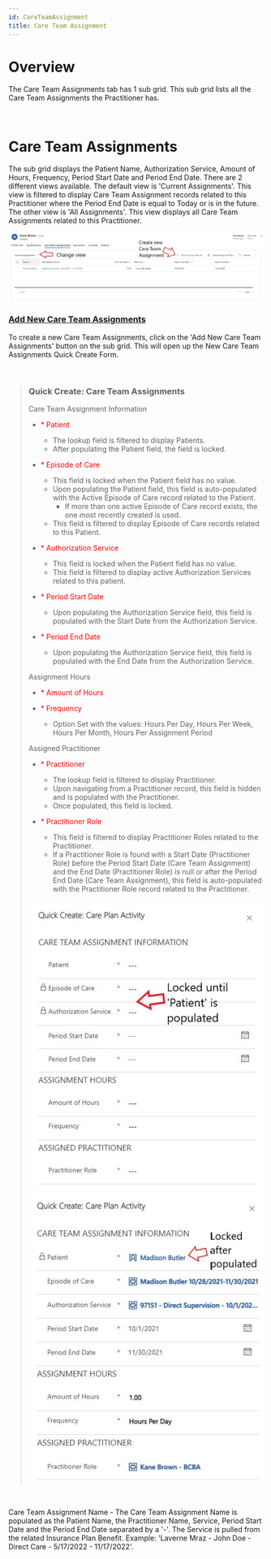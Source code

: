 ```yaml
---
id: CareTeamAssignment
title: Care Team Assignment
---
```

# Overview

The Care Team Assignments tab has 1 sub grid. This sub grid lists all the Care Team Assignments the Practitioner has.   

<br>

# Care Team Assignments

The sub grid displays the Patient Name, Authorization Service, Amount of Hours, Frequency, Period Start Date and Period End Date. There are 2 different views available. The default view is 'Current Assignments'. This view is filtered to display Care Team Assignment records related to this Practitioner where the Period End Date is equal to Today or is in the future. The other view is 'All Assignments'. This view displays all Care Team Assignments related to this Practitioner.

<img src ="/static/img/careTeamAssignmentSubgrid.jpg" width="900"/>

 ### <u> Add New Care Team Assignments </u>
 
 To create a new Care Team Assignments, click on the 'Add New Care Team Assignments' button on the sub grid. This will open up the New Care Team Assignments Quick Create Form.

<br>

> ### Quick Create: Care Team Assignments
> Care Team Assignment Information
> - <span style="color:red"> * </style>Patient
> 
>   - The lookup field is filtered to display Patients.
>   - After populating the Patient field, the field is locked.  
> - <span style="color:red"> * </style>Episode of Care
>
>   - This field is locked when the Patient field has no value.
>   - Upon populating the Patient field, this field is auto-populated with the Active Episode of Care record related to the Patient. 
>      - If more than one active Episode of Care record exists, the one most recently created is used.
>    - This field is filtered to display Episode of Care records related to this Patient.  
> - <span style="color:red"> * </style>Authorization Service
>
>   - This field is locked when the Patient field has no value.
>   - This field is filtered to display active Authorization Services related to this patient. 
> - <span style="color:red"> * </style>Period Start Date
>
>   - Upon populating the Authorization Service field, this field is populated with the Start Date from the Authorization Service. 
> - <span style="color:red"> * </style>Period End Date
>
>   - Upon populating the Authorization Service field, this field is populated with the End Date from the Authorization Service. 
>  
> Assignment Hours
> - <span style="color:red"> * </style>Amount of Hours
> - <span style="color:red"> * </style>Frequency 
>
>   - Option Set with the values: Hours Per Day, Hours Per Week, Hours Per Month, Hours Per Assignment Period
> 
>Assigned Practitioner
> - <span style="color:red"> * </style>Practitioner
>
>   - The lookup field is filtered to display Practitioner.
>   - Upon navigating from a Practitioner record, this field is hidden and is populated with the Practitioner.
>   - Once populated, this field is locked. 
> - <span style="color:red"> * </style>Practitioner Role
>
>   - This field is filtered to display Practitioner Roles related to the Practitioner. 
>   - If a Practitioner Role is found with a Start Date (Practitioner Role) before the Period Start Date (Care Team Assignment) and the End Date (Practitioner Role) is null or after the Period End Date (Care Team Assignment), this field is auto-populated with the Practitioner Role record related to the Practitioner.
>
><img src ="/static/img/careTeamAssignmentQC.jpg" width="500"/> <img src ="/static/img/careTeamAssignmentQCPopulated.jpg" width="500"/> 

<br>

Care Team Assignment Name - The Care Team Assignment Name is populated as the Patient Name, the Practitioner Name, Service, Period Start Date and the Period End Date separated by a '-'. The Service is pulled from the related Insurance Plan Benefit. Example: 'Laverne Mraz - John Doe - Direct Care - 5/17/2022 - 11/17/2022'.